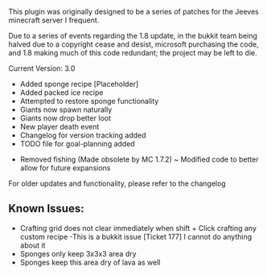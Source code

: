 This plugin was originally designed to be a series of patches for the Jeeves
minecraft server I frequent.

Due to a series of events regarding the 1.8 update, in the bukkit team being halved due to a copyright cease and desist, microsoft purchasing the code, and 1.8 making much of this code redundant; the project may be left to die.

Current Version: 3.0
+ Added sponge recipe [Placeholder]
+ Added packed ice recipe
+ Attempted to restore sponge functionality
+ Giants now spawn naturally
+ Giants now drop better loot
+ New player death event
+ Changelog for version tracking added
+ TODO file for goal-planning added
- Removed fishing (Made obsolete by MC 1.7.2)
~ Modified code to better allow for future expansions

For older updates and functionality, please refer to the changelog

Known Issues:
-------------
 - Crafting grid does not clear immediately when shift + Click crafting any custom recipe
	-This is a bukkit issue [Ticket 177] I cannot do anything about it
 - Sponges only keep 3x3x3 area dry
 - Sponges keep this area dry of lava as well
 
